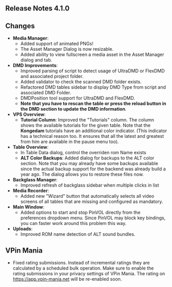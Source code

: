 ## Release Notes 4.1.0

## Changes

- **Media Manager**:
  - Added support of animated PNGs!
  - The Asset Manager Dialog is now resizable.
  - Added ability to view fullscreen a media asset in the Asset Manager dialog and tab.
- **DMD Improvements**:
  - Improved parsing of script to detect usage of UltraDMD or FlexDMD and associated project folder.
  - Added validator to check the scanned DMD folder exists.
  - Refactored DMD tables sidebar to display DMD Type from script and associated DMD Folder.
  - DMDPosition tool support for UltraDMD and FlexDMD.
  - **Note that you have to rescan the table or press the reload button in the DMD section to update the DMD information**.
- **VPS Overview**:
  - **Tutorial Column**: Improved the "Tutorials" column. The column shows the available tutorials for the given table. Note that the **Kongedam** tutorials have an additional color indicator. (This indicator has a technical reason too. It ensures that all the latest and greatest from him are available in the pause menu too). 
- **Table Overview**: 
  - In Table Data dialog, control the overriden rom Name exists
  - **ALT Color Backups**: Added dialog for backups to the ALT color section. Note that you may already have some backups available since the actual backup support for the backend was already build a year ago. The dialog allows you to restore these files now.
- **Backglass Manager**:
  - Improved refresh of backglass sidebar when multiple clicks in list
- **Media Recorder**:
  - Added new "Wizard" button that automatically selects all video screens of all tables that are missing and configured as mandatory.
- **Main Window**:
  - Added options to start and stop PinVOL directly from the preferences dropdown menu. Since PinVOL may block key bindings, you can faster work around this problem this way.
- **Uploads**:
  - Improved ROM name detection of ALT sound bundles.


## VPin Mania

- Fixed rating submissions. Instead of incremental ratings they are calculated by a scheduled bulk operation. Make sure to enable the rating submissions in your privacy settings of VPin Mania. The rating on https://app.vpin-mania.net will be re-enabled soon. 